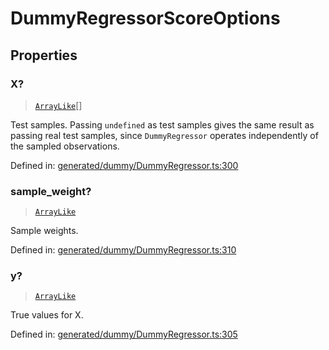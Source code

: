 # DummyRegressorScoreOptions

## Properties

### X?

> [`ArrayLike`](../types/ArrayLike.md)[]

Test samples. Passing `undefined` as test samples gives the same result as passing real test samples, since `DummyRegressor` operates independently of the sampled observations.

Defined in:  [generated/dummy/DummyRegressor.ts:300](https://github.com/transitive-bullshit/scikit-learn-ts/blob/122b3c0/packages/sklearn/src/generated/dummy/DummyRegressor.ts#L300)

### sample\_weight?

> [`ArrayLike`](../types/ArrayLike.md)

Sample weights.

Defined in:  [generated/dummy/DummyRegressor.ts:310](https://github.com/transitive-bullshit/scikit-learn-ts/blob/122b3c0/packages/sklearn/src/generated/dummy/DummyRegressor.ts#L310)

### y?

> [`ArrayLike`](../types/ArrayLike.md)

True values for X.

Defined in:  [generated/dummy/DummyRegressor.ts:305](https://github.com/transitive-bullshit/scikit-learn-ts/blob/122b3c0/packages/sklearn/src/generated/dummy/DummyRegressor.ts#L305)
